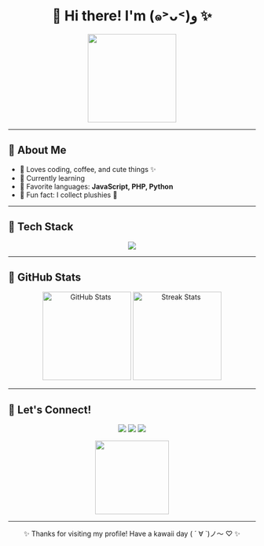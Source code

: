 <h1 align="center">🌸 Hi there! I'm <Your Name> (๑˃ᴗ˂)ﻭ ✨</h1>

<p align="center">
  <img src="https://media.tenor.com/IwLHt3J9I5AAAAAi/sanrio-cinnamoroll.gif" width="180" />
</p>

---

## 🍓 About Me
- 💖 Loves coding, coffee, and cute things ✨  
- 🐾 Currently learning **<your current focus here>**  
- 🎀 Favorite languages: **JavaScript, PHP, Python**  
- 🌸 Fun fact: I collect plushies 🧸  

---

## 🌷 Tech Stack
<p align="center">
  <img src="https://skillicons.dev/icons?i=html,css,js,php,python,react,mysql,git,github,vscode&perline=6" />
</p>

---

## 🐰 GitHub Stats
<p align="center">
  <img src="https://github-readme-stats.vercel.app/api?username=Serrius&show_icons=true&hide_border=true&bg_color=ffb6c1,ffc0cb,e6e6fa,ffffff&title_color=ff69b4&icon_color=ff69b4&text_color=4b0082" alt="GitHub Stats" height="180"/>
  <img src="https://github-readme-streak-stats.demolab.com?user=Serrius&hide_border=true&background=ffb6c1,ffc0cb,e6e6fa,ffffff&ring=ff69b4&fire=ff69b4&currStreakLabel=4b0082&sideLabels=4b0082&dates=4b0082" alt="Streak Stats" height="180"/>
</p>

---

## 🍬 Let's Connect!
<p align="center">
  <a href="https://twitter.com/"><img src="https://img.shields.io/badge/Twitter-ffb6c1?style=for-the-badge&logo=twitter&logoColor=white"/></a>
  <a href="https://instagram.com/"><img src="https://img.shields.io/badge/Instagram-ffc0cb?style=for-the-badge&logo=instagram&logoColor=white"/></a>
  <a href="https://www.linkedin.com/in/"><img src="https://img.shields.io/badge/LinkedIn-ff69b4?style=for-the-badge&logo=linkedin&logoColor=white"/></a>
</p>

<p align="center">
  <img src="https://media.tenor.com/XnUJ9tSkF14AAAAi/hello-kitty-sanrio.gif" width="150"/>
</p>

---

<p align="center">✨ Thanks for visiting my profile! Have a kawaii day ( ´ ∀ `)ノ～ ♡ ✨</p>
